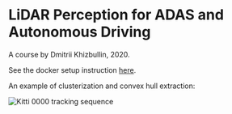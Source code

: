 # LiDAR Perception for ADAS and Autonomous Driving

A course by Dmitrii Khizbullin, 2020.

See the docker setup instruction [here](setup/README.md).

An example of clusterization and convex hull extraction:

![Kitti 0000 tracking sequence](resources/seq_0000.gif)
